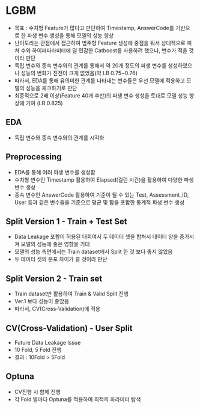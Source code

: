 # LGBM
- 목표 : 수치형 Feature가 많다고 판단하여 Timestamp, AnswerCode를 기반으로 한 파생 변수 생성을 통해 모델의 성능 향상 
- 난이도라는 관점에서 접근하여 범주형 Feature 생성에 중점을 둬서 상대적으로 피쳐 수와 하이퍼파라미터에 덜 민감한 Catboost를 사용하려 했으나, 변수가 적을 것이라 판단
- 독립 변수와 종속 변수와의 관계를 통해서 약 20개 정도의 파생 변수를 생성하였으나 성능의 변화가 진전이 크게 없었음(약 LB 0.75~0.76)
- 따라서, EDA를 통해 유의미한 관계를 나타내는 변수들은 우선 모델에 적용하고 모델의 성능을 체크하기로 판단
- 최종적으로 2배 이상(Feature 40개 후반)의 파생 변수 생성을 토대로 모델 성능 향상에 기여 (LB 0.825)


## EDA
- 독립 변수와 종속 변수와의 관계를 시각화


## Preprocessing
- EDA를 통해 여러 파생 변수를 생성함
- 수치형 변수인 Timestamp 활용하여 Elapsed(걸린 시간)을 활용하여 다양한 파생 변수 생성
- 종속 변수인 AnswerCode 활용하여 기준이 될 수 있는 Test, Assessment_ID, User 등과 같은 변수들을 기준으로 평균 및 합을 포함한 통계적 파생 변수 생성


## Split Version 1 - Train + Test Set
- Data Leakage 포함이 허용된 대회여서 두 데이터 셋을 합쳐서 데이터 양을 증가시켜 모델의 성능에 좋은 영향을 기대
- 모델의 성능 측면에서는 Train dataset에서 Split 한 것 보다 좋지 않았음
- 두 데이터 셋의 분포 차이가 클 것이라 판단


## Split Version 2 - Train set
- Train dataset만 활용하여 Train & Valid Split 진행
- Ver.1 보다 성능이 좋았음
- 따라서, CV(Cross-Validation)에 적용

## CV(Cross-Validation) - User Split
- Future Data Leakage Issue
- 10 Fold, 5 Fold 진행 
- 결과 : 10Fold > 5Fold

## Optuna
- CV진행 시 함께 진행
- 각 Fold 별마다 Optuna를 적용하여 최적의 파라미터 탐색
